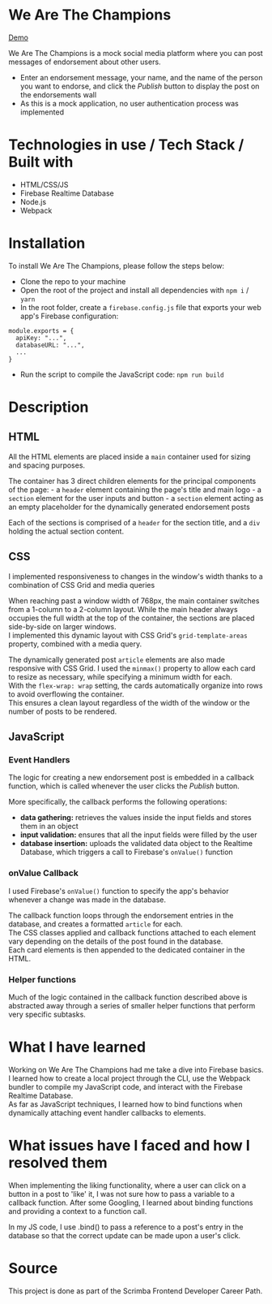 # We Are The Champions

[Demo](https://scrimba.com/scrim/cEgBbytw)

We Are The Champions is a mock social media platform where you can post messages of endorsement about other users.
- Enter an endorsement message, your name, and the name of the person you want to endorse, and click the <em>Publish</em> button to display the post on the endorsements wall
- As this is a mock application, no user authentication process was implemented

# Technologies in use / Tech Stack / Built with

- HTML/CSS/JS
- Firebase Realtime Database
- Node.js
- Webpack

# Installation

To install We Are The Champions, please follow the steps below:
- Clone the repo to your machine
- Open the root of the project and install all dependencies with `npm i` / `yarn`
- In the root folder, create a `firebase.config.js` file that exports your web app's Firebase configuration:
```
module.exports = {
  apiKey: "...",
  databaseURL: "...",
  ...
}
```
- Run the script to compile the JavaScript code: `npm run build`

# Description
## HTML

<p>All the HTML elements are placed inside a <code>main</code> container used for sizing and spacing purposes.</p>

<p>The container has 3 direct children elements for the principal components of the page:
- a <code>header</code> element containing the page's title and main logo
- a <code>section</code> element for the user inputs and button
- a <code>section</code> element acting as an empty placeholder for the dynamically generated endorsement posts</p>

<p>Each of the sections is comprised of a <code>header</code> for the section title, and a <code>div</code> holding the actual section content.</p>

## CSS

<p>I implemented responsiveness to changes in the window's width thanks to a combination of CSS Grid and media queries</p>

<p>When reaching past a window width of 768px, the main container switches from a 1-column to a 2-column layout. While the main header always occupies the full width at the top of the container, the sections are placed side-by-side on larger windows.<br>I implemented this dynamic layout with CSS Grid's <code>grid-template-areas</code> property, combined with a media query.</p>

<p>The dynamically generated post <code>article</code> elements are also made responsive with CSS Grid. I used the <code>minmax()</code> property to allow each card to resize as necessary, while specifying a minimum width for each.<br>With the <code>flex-wrap: wrap</code> setting, the cards automatically organize into rows to avoid overflowing the container.<br>This ensures a clean layout regardless of the width of the window or the number of posts to be rendered.</p>

## JavaScript
### Event Handlers

<p>The logic for creating a new endorsement post is embedded in a callback function, which is called whenever the user clicks the <em>Publish</em> button.</p>

<p>More specifically, the callback performs the following operations:
<ul>
  <li><strong>data gathering:</strong> retrieves the values inside the input fields and stores them in an object</li>
  <li><strong>input validation:</strong> ensures that all the input fields were filled by the user</li>
  <li><strong>database insertion:</strong> uploads the validated data object to the Realtime Database, which triggers a call to Firebase's <code>onValue()</code> function</li>
</ul>
</p>

### onValue Callback

<p>I used Firebase's <code>onValue()</code> function to specify the app's behavior whenever a change was made in the database.</p>

<p>The callback function loops through the endorsement entries in the database, and creates a formatted <code>article</code> for each.<br>
The CSS classes applied and callback functions attached to each element vary depending on the details of the post found in the database.<br>
Each card elements is then appended to the dedicated container in the HTML.</p>

### Helper functions

<p>Much of the logic contained in the callback function described above is abstracted away through a series of smaller helper functions that perform very specific subtasks.</p>

# What I have learned

Working on We Are The Champions had me take a dive into Firebase basics. I learned how to create a local project through the CLI, use the Webpack bundler to compile my JavaScript code, and interact with the Firebase Realtime Database.<br>
As far as JavaScript techniques, I learned how to bind functions when dynamically attaching event handler callbacks to elements.

# What issues have I faced and how I resolved them

<p>When implementing the liking functionality, where a user can click on a button in a post to 'like' it, I was not sure how to pass a variable to a callback function. After some Googling, I learned about binding functions and providing a context to a function call.</p>

<p>In my JS code, I use .bind() to pass a reference to a post's entry in the database so that the correct update can be made upon a user's click.</p>

# Source

This project is done as part of the Scrimba Frontend Developer Career Path.